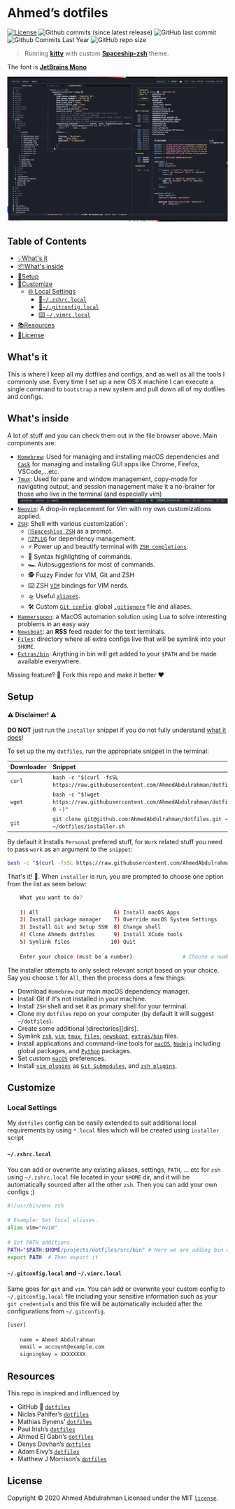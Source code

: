# Ahmed’s dotfiles

[![License](https://img.shields.io/github/license/AhmedAbdulrahman/dotfiles)](https://github.com/AhmedAbdulrahman/dotfiles/blob/master/LICENSE.txt)
![Github commits (since latest release)](https://img.shields.io/github/commits-since/filipekiss/dotfiles/latest.svg?colorA=5a5a5a&colorB=45b91f&style=plastic)
![GitHub last commit](https://img.shields.io/github/last-commit/AhmedAbdulrahman/dotfiles.svg?colorA=5a5a5a&colorB=45b91f&style=plastic)
![Github Commits Last Year](https://img.shields.io/github/commit-activity/y/AhmedAbdulrahman/dotfiles.svg?colorA=5a5a5a&colorB=45b91f&style=plastic)
![GitHub repo size](https://img.shields.io/github/repo-size/AhmedAbdulrahman/dotfiles.svg?colorA=5a5a5a&colorB=45b91f&style=plastic)

> Running [**kitty**](https://sw.kovidgoyal.net/kitty/) with custom [**Spaceship-zsh**](https://github.com/denysdovhan/spaceship-zsh-theme) theme.

The font is [**JetBrains Mono**](https://www.jetbrains.com/lp/mono/)

![Screenshot](assets/intro.png)

## Table of Contents

-   [💡What's it](#whats-it)
-   [📦What's inside](#whats-inside)
-   [🔧Setup](#setup)
-   [💄Customize](#customize)
    -   [🌐 Local Settings](#local-settings)
        -   [🐚`~/.zshrc.local`](#zshrclocal)
        -   [🔁`~/.gitconfig.local`](#gitconfiglocal)
        -   [⌨️ `~/.vimrc.local`](#vimrclocal)
-   [📚Resources](#resources)
-   [📄License](#license)

## What's it

This is where I keep all my dotfiles and configs, and as well as all the tools I commonly use. Every time I set up a new OS X machine I can execute a single command to `bootstrap` a new system and pull down all of my dotfiles and configs.

## What's inside

A lot of stuff and you can check them out in the file browser above. Main components are:

-   [`Homebrew`](https://brew.sh/): Used for managing and installing macOS dependencies and [`Cask`](https://github.com/caskroom/homebrew-cask) for managing and installing GUI apps like Chrome, Firefox, VSCode,...etc.
-   [`Tmux`](http://tmux.sourceforge.net/): Used for pane and window management, copy-mode for navigating output, and session management make it a no-brainer for those who live in the terminal (and especially vim)
    ![Screenshot](assets/tmux.png)
-   [`Neovim`](https://neovim.io): A drop-in replacement for Vim with my own customizations applied.
-   [`ZSH`](http://www.zsh.org/): Shell with various customization`:
    -   [`🚀Spaceships ZSH`](https://github.com/denysdovhan/spaceship-prompt) as a prompt.
    -   [`🌺ZPLUG`](https://zplug.sh) for dependency management.
    -   ⚡️ Power up and beautify terminal with [`ZSH completions`](zsh/completions).
    -   💄 Syntax highlighting of commands.
    -   🏎 Autosuggestions for most of commands.
    -   🕵️‍ Fuzzy Finder for VIM, Git and ZSH
    -   ⌨️ ZSH [`VIM`](zsh/config/mappings.zsh) bindings for VIM nerds.
    -   🛸 Useful [`aliases`](zsh/config/aliases.zsh).
    -   🛠 Custom [`Git config`](files/.gitconfig), global [`.gitignore`](files/.config/git/.gitignore) file and aliases.
-   [`Hammerspoon`](https://www.hammerspoon.org/): a MacOS automation solution using Lua to solve interesting problems in an easy way
-   [`Newsboat`](https://newsboat.org/): an **RSS** feed reader for the text terminals.
-   [`Files`](files): directory where all extra configs live that will be symlink into your `$HOME`.
-   [`Extras/bin`](extras/bin): Anything in bin will get added to your `$PATH` and be made available everywhere.

Missing feature? 🍴 Fork this repo and make it better ❤️

## Setup

#### ⚠️ Disclaimer! ⚠️

**DO NOT** just run the `installer` snippet if you do not fully understand [what it does](./installer.sh)!

To set up the my `dotfiles`, run the appropriate snippet in the terminal:

| Downloader | Snippet                                                                                                   |
| :--------- | :-------------------------------------------------------------------------------------------------------- |
| `curl`     | `bash -c "$(curl -fsSL https://raw.githubusercontent.com/AhmedAbdulrahman/dotfiles/master/installer.sh)"` |
| `wget`     | `bash -c "$(wget https://raw.githubusercontent.com/AhmedAbdulrahman/dotfiles/master/installer.sh -O -)"`  |
| `git`      | `git clone git@github.com:AhmedAbdulrahman/dotfiles.git ~/dotfiles && source ~/dotfiles/installer.sh`     |

By default it Installs `Personal` prefered stuff, for `Work` related stuff you need to pass `work` as an argument to the `snippet`:

```bash
bash -c "$(curl -fsSL https://raw.githubusercontent.com/AhmedAbdulrahman/dotfiles/master/installer.sh)" work
```

That's it! 🎉. When `installer` is run, you are prompted to choose one option from the list as seen below:

```bash
    What you want to do?

    1) All                        6) Install macOS Apps
    2) Install package manager    7) Override macOS System Settings
    3) Install Git and Setup SSH  8) Change shell
    4) Clone Ahmeds dotfiles      9) Install XCode tools
    5) Symlink files             10) Quit

    Enter your choice (must be a number):               # Choose a number
```

The installer attempts to only select relevant script based on your choice. Say you choose `1` for `All`, then the process does a few things:

-   Download `Homebrew` our main macOS dependency manager.
-   Install Git if it's not installed in your machine.
-   Install `ZSH` shell and set it as primary shell for your terminal.
-   Clone my `dotfiles` repo on your computer (by default it will suggest `~/dotfiles`).
-   Create some additional [directories][dirs].
-   Symlink [`zsh`](zsh), [`vim`](vim), [`tmux`](tmux), [`files`](files), [`newsboat`](newsboat), [`extras/bin`](extras/bin) files.
-   Install applications and command-line tools for [`macOS`](scripts/brew.zsh), [`Nodejs`](scripts/nodejs.zsh) including global packages, and [`Python`](scripts/python-packages.zsh) packages.
-   Set custom [`macOS`](extras/macos/.macos) preferences.
-   Install [`vim plugins`](vim/pack/bundle/start) as [`Git Submodules`](https://git-scm.com/book/en/v2/Git-Tools-Submodules), and [`zsh plugins`](zsh/config/zplug.zsh).

## Customize

### Local Settings

My `dotfiles` config can be easily extended to suit additional local
requirements by using `*.local` files which will be created using `installer` script

#### `~/.zshrc.local`

You can add or overwrite any existing aliases, settings, `PATH`, ... etc for `zsh` using `~/.zshrc.local` file located in your `$HOME` dir, and it will be automatically sourced after all the other `zsh`. Then you can add your own configs ;)

```bash
#!/usr/bin/env zsh

# Example: Set local aliases.
alias vim="nvim"

# Set PATH additions.
PATH="$PATH:$HOME/projects/dotfiles/src/bin" # Here we are adding bin directory to PATH
export PATH  # Then export it
```

#### `~/.gitconfig.local` and `~/.vimrc.local`

Same goes for `git` and `vim`. You can add or overwrite your custom config to `~/.gitconfig.local` file including your sensitive information such as your `git credentials` and this file will be automatically included after the configurations from `~/.gitconfig`.

```bash
[user]

    name = Ahmed Abdulrahman
    email = account@example.com
    signingkey = XXXXXXXX
```

## Resources

This repo is inspired and influenced by

-   GitHub 💞 [`dotfiles`](http://dotfiles.github.io/)
-   Niclas Pahlfer’s [`dotfiles`](https://github.com/Npahlfer/dotfiles)
-   Mathias Bynens’ [`dotfiles`](https://github.com/mathiasbynens/dotfiles)
-   Paul Irish’s [`dotfiles`](https://github.com/paulirish/dotfiles)
-   Ahmed El Gabri’s [`dotfiles`](https://github.com/ahmedelgabri/dotfiles)
-   Denys Dovhan’s [`dotfiles`](https://github.com/denysdovhan/dotfiles)
-   Adam Eivy’s [`dotfiles`](https://github.com/atomantic/dotfiles)
-   Matthew J Morrison’s [`dotfiles`](https://github.com/mattjmorrison/dotfiles)

## License

Copyright © 2020 Ahmed Abdulrahman
Licensed under the MIT [`license`](LICENSE.txt).
